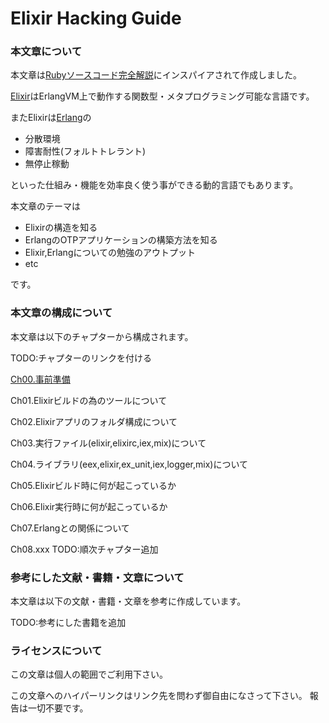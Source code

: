 Elixir Hacking Guide
====================

### 本文章について

本文章は[Rubyソースコード完全解説](http://i.loveruby.net/ja/rhg/book/)にインスパイアされて作成しました。

[Elixir](http://elixir-lang.org/)はErlangVM上で動作する関数型・メタプログラミング可能な言語です。

またElixirは[Erlang](http://www.erlang.org/)の

- 分散環境
- 障害耐性(フォルトトレラント)
- 無停止稼動

といった仕組み・機能を効率良く使う事ができる動的言語でもあります。

本文章のテーマは

- Elixirの構造を知る
- ErlangのOTPアプリケーションの構築方法を知る
- Elixir,Erlangについての勉強のアウトプット
- etc

です。

### 本文章の構成について

本文章は以下のチャプターから構成されます。

TODO:チャプターのリンクを付ける

[Ch00.事前準備](./ch00.md)

Ch01.Elixirビルドの為のツールについて

Ch02.Elixirアプリのフォルダ構成について

Ch03.実行ファイル(elixir,elixirc,iex,mix)について

Ch04.ライブラリ(eex,elixir,ex_unit,iex,logger,mix)について

Ch05.Elixirビルド時に何が起こっているか

Ch06.Elixir実行時に何が起こっているか

Ch07.Erlangとの関係について

Ch08.xxx TODO:順次チャプター追加

### 参考にした文献・書籍・文章について

本文章は以下の文献・書籍・文章を参考に作成しています。

TODO:参考にした書籍を追加

### ライセンスについて

この文章は個人の範囲でご利用下さい。

この文章へのハイパーリンクはリンク先を問わず御自由になさって下さい。
報告は一切不要です。
